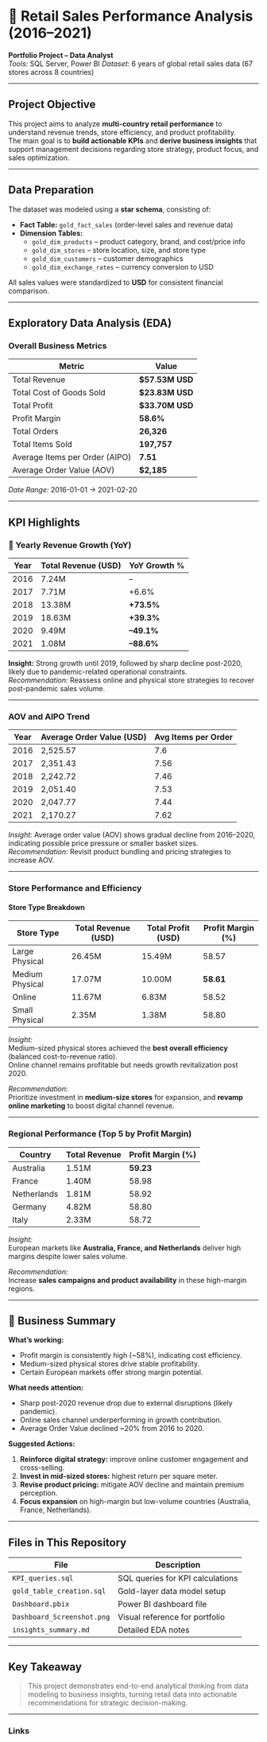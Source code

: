 # 🏪 Retail Sales Performance Analysis (2016–2021)

**Portfolio Project – Data Analyst**  
*Tools:* SQL Server, Power BI
*Dataset:* 6 years of global retail sales data (67 stores across 8 countries)  

---

## Project Objective

This project aims to analyze **multi-country retail performance** to understand revenue trends, store efficiency, and product profitability.  
The main goal is to **build actionable KPIs** and **derive business insights** that support management decisions regarding store strategy, product focus, and sales optimization.

---

## Data Preparation

The dataset was modeled using a **star schema**, consisting of:

- **Fact Table:** `gold_fact_sales` (order-level sales and revenue data)  
- **Dimension Tables:**  
  - `gold_dim_products` – product category, brand, and cost/price info  
  - `gold_dim_stores` – store location, size, and store type  
  - `gold_dim_customers` – customer demographics  
  - `gold_dim_exchange_rates` – currency conversion to USD  

All sales values were standardized to **USD** for consistent financial comparison.

---

## Exploratory Data Analysis (EDA)

### Overall Business Metrics
| Metric | Value |
|--------|--------|
| Total Revenue | **$57.53M USD** |
| Total Cost of Goods Sold | **$23.83M USD** |
| Total Profit | **$33.70M USD** |
| Profit Margin | **58.6%** |
| Total Orders | **26,326** |
| Total Items Sold | **197,757** |
| Average Items per Order (AIPO) | **7.51** |
| Average Order Value (AOV) | **$2,185** |

*Date Range:* 2016-01-01 → 2021-02-20  

---

## KPI Highlights

### 🧾 Yearly Revenue Growth (YoY)
| Year | Total Revenue (USD) | YoY Growth % |
|------|----------------------|--------------|
| 2016 | 7.24M | – |
| 2017 | 7.71M | +6.6% |
| 2018 | 13.38M | **+73.5%** |
| 2019 | 18.63M | **+39.3%** |
| 2020 | 9.49M | **–49.1%** |
| 2021 | 1.08M | **–88.6%** |

**Insight:** Strong growth until 2019, followed by sharp decline post-2020, likely due to pandemic-related operational constraints.  
*Recommendation:* Reassess online and physical store strategies to recover post-pandemic sales volume.

---

### AOV and AIPO Trend
| Year | Average Order Value (USD) | Avg Items per Order |
|------|----------------------------|----------------------|
| 2016 | 2,525.57 | 7.6 |
| 2017 | 2,351.43 | 7.56 |
| 2018 | 2,242.72 | 7.46 |
| 2019 | 2,051.40 | 7.53 |
| 2020 | 2,047.77 | 7.44 |
| 2021 | 2,170.27 | 7.62 |

*Insight:* Average order value (AOV) shows gradual decline from 2016–2020, indicating possible price pressure or smaller basket sizes.  
*Recommendation:* Revisit product bundling and pricing strategies to increase AOV.

---

### Store Performance and Efficiency

#### Store Type Breakdown
| Store Type | Total Revenue (USD) | Total Profit (USD) | Profit Margin (%) |
|-------------|--------------------|--------------------|-------------------|
| Large Physical | 26.45M | 15.49M | 58.57 |
| Medium Physical | 17.07M | 10.00M | **58.61** |
| Online | 11.67M | 6.83M | 58.52 |
| Small Physical | 2.35M | 1.38M | 58.80 |

*Insight:*  
Medium-sized physical stores achieved the **best overall efficiency** (balanced cost-to-revenue ratio).  
Online channel remains profitable but needs growth revitalization post 2020.

*Recommendation:*  
Prioritize investment in **medium-size stores** for expansion, and **revamp online marketing** to boost digital channel revenue.

---

### Regional Performance (Top 5 by Profit Margin)
| Country | Total Revenue | Profit Margin (%) |
|----------|----------------|-------------------|
| Australia | 1.51M | **59.23** |
| France | 1.40M | 58.98 |
| Netherlands | 1.81M | 58.92 |
| Germany | 4.82M | 58.80 |
| Italy | 2.33M | 58.72 |

*Insight:*  
European markets like **Australia, France, and Netherlands** deliver high margins despite lower sales volume.  

*Recommendation:*  
Increase **sales campaigns and product availability** in these high-margin regions.

---

## 💬 Business Summary

**What’s working:**  
- Profit margin is consistently high (~58%), indicating cost efficiency.  
- Medium-sized physical stores drive stable profitability.  
- Certain European markets offer strong margin potential.

**What needs attention:**  
- Sharp post-2020 revenue drop due to external disruptions (likely pandemic).  
- Online sales channel underperforming in growth contribution.  
- Average Order Value declined ~20% from 2016 to 2020.

**Suggested Actions:**  
1. **Reinforce digital strategy:** improve online customer engagement and cross-selling.  
2. **Invest in mid-sized stores:** highest return per square meter.  
3. **Revise product pricing:** mitigate AOV decline and maintain premium perception.  
4. **Focus expansion** on high-margin but low-volume countries (Australia, France, Netherlands).

---

## Files in This Repository
| File | Description |
|------|--------------|
| `KPI_queries.sql` | SQL queries for KPI calculations |
| `gold_table_creation.sql` | Gold-layer data model setup |
| `Dashboard.pbix` | Power BI dashboard file |
| `Dashboard_Screenshot.png` | Visual reference for portfolio |
| `insights_summary.md` | Detailed EDA notes |

---

## Key Takeaway
> This project demonstrates end-to-end analytical thinking from data modeling to business insights, turning retail data into actionable recommendations for strategic decision-making.

---

### Links
